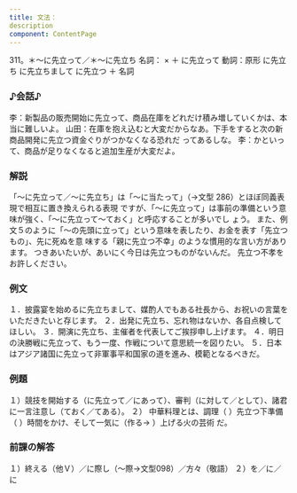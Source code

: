 ```yaml
---
title: 文法：
description
component: ContentPage
---
```



311。＊～に先立って／＊～に先立ち
名詞： × ＋ に先立って 動詞：原形 に先立ち
に先立ちまして に先立つ ＋ 名詞
### ♪会話♪
李：新製品の販売開始に先立って、商品在庫をどれだけ積み増していくかは、本当に難しいよ。
山田：在庫を抱え込むと大変だからなあ。下手をすると次の新商品開発に先立つ資金ぐりがつかなくなる恐れだ ってあるしな。
李：かといって、商品が足りなくなると追加生産が大変だよ。
### 解説
「～に先立って／～に先立ち」は「～に当たって」（→文型 286）とほぼ同義表現で相互に置き換えられる表現 ですが、「～に先立って」は事前の準備という意味が強く、「～に先立って～ておく」と呼応することが多いでし ょう。
また、例文５のように「～の先頭に立って」という意味を表したり、お金を表す「先立つもの」、先に死ぬを意 味する「親に先立つ不幸」のような慣用的な言い方があります。
つきあいたいが、あいにく今日は先立つものがないんだ。
先立つ不孝をお許しください。
### 例文
１．披露宴を始めるに先立ちまして、媒酌人でもある社長から、お祝いの言葉をいただきたいと存じます。
２．出発に先立ち、忘れ物はないか、各自点検してほしい。
３．開演に先立ち、主催者を代表してご挨拶申し上げます。
４．明日の決勝戦に先立って、もう一度、作戦について意思統一を図りたい。
５．日本はアジア諸国に先立って非軍事平和国家の道を進み、模範となるべきだ。
### 例題
１）競技を開始する（に先立って／にあって）、審判（に対して／として）、諸君に一言注意し（ておく／てある）。
２） 中華料理とは、調理（ ）先立つ下準備（ ）時間をかけ、そして一気に（作る→ ）上げる火の芸術
だ。      
### 前課の解答
１）終える（他Ｖ）／に際し（～際→文型098）／方々（敬語）
２）を／に／に
